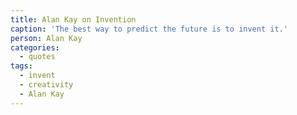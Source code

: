 ```yaml
---
title: Alan Kay on Invention
caption: 'The best way to predict the future is to invent it.'
person: Alan Kay
categories:
  - quotes
tags:
  - invent
  - creativity
  - Alan Kay
---
```

